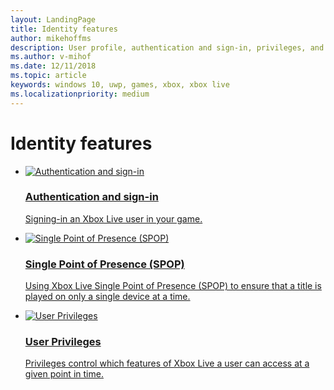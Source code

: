 ```yaml
---
layout: LandingPage
title: Identity features
author: mikehoffms
description: User profile, authentication and sign-in, privileges, and privacy settings.
ms.author: v-mihof
ms.date: 12/11/2018
ms.topic: article
keywords: windows 10, uwp, games, xbox, xbox live
ms.localizationpriority: medium
---
```


<h1>Identity features</h1>

<ul class="cardsF panelContent cols cols2">
    <li>
        <a href="../../using-xbox-live/auth/authentication_nav.md">
            <div class="cardSize">
                <div class="cardPadding">
                    <div class="card">
                        <div class="cardImageOuter">
                            <div class="cardImage">
                                <img src="https://docs.microsoft.com/media/common/i_identity-protection.svg" alt="Authentication and sign-in" />
                            </div>
                        </div>
                        <div class="cardText">
                            <h3>Authentication and sign-in</h3>
                            <p>Signing-in an Xbox Live user in your game.</p>
                        </div>
                    </div>
                </div>
            </div>
        </a>
    </li>
    <li>
        <a href="../../using-xbox-live/auth/single-point-of-presence.md">
            <div class="cardSize">
                <div class="cardPadding">
                    <div class="card">
                        <div class="cardImageOuter">
                            <div class="cardImage">
                                <img src="https://docs.microsoft.com/media/common/i_responsive.svg" alt="Single Point of Presence (SPOP)" />
                            </div>
                        </div>
                        <div class="cardText">
                            <h3>Single Point of Presence (SPOP)</h3>
                            <p>Using Xbox Live Single Point of Presence (SPOP) to ensure that a title is played on only a single device at a time.</p>
                        </div>
                    </div>
                </div>
            </div>
        </a>
    </li>
    <li>
        <a href="privileges/live-privileges-nav.md">
            <div class="cardSize">
                <div class="cardPadding">
                    <div class="card">
                        <div class="cardImageOuter">
                            <div class="cardImage">
                                <img src="https://docs.microsoft.com/media/common/i_threat-protection.svg" alt="User Privileges" />
                            </div>
                        </div>
                        <div class="cardText">
                            <h3>User Privileges</h3>
                            <p>Privileges control which features of Xbox Live a user can access at a given point in time.</p>
                        </div>
                    </div>
                </div>
            </div>
        </a>
    </li>
</ul>
